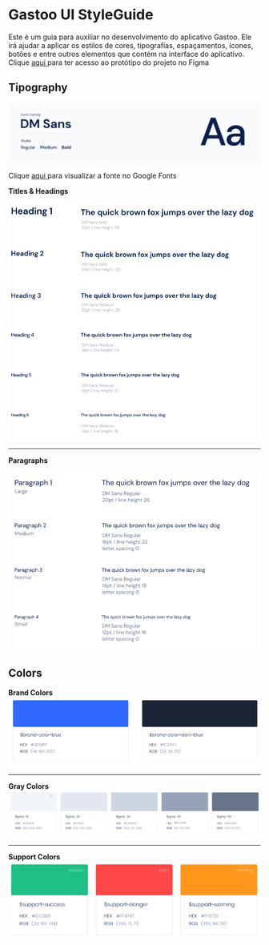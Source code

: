 # Gastoo UI StyleGuide

Este é um guia para auxiliar no desenvolvimento do aplicativo Gastoo. Ele irá ajudar a aplicar os estilos de cores, tipografias, espaçamentos, ícones, botões e entre outros elementos que contém na interface do aplicativo. Clique <a href="https://www.figma.com/file/7n6j2XTqXMi8KADh7lqsG0/APP-Gastoo?node-id=0%3A1&t=WGSWoDQBJ64IyPRL-1"> aqui </a> para ter acesso ao protótipo do projeto no Figma

## Tipography

<img src="https://github.com/CleiltonRocha/gastoo/blob/main/.github/styleGuide/heading-tipography.png"/> <br>

<p>Clique <a href="https://fonts.google.com/specimen/DM+Sans"> aqui </a> para visualizar a fonte no Google Fonts</p>

**Titles & Headings**

<img src="https://github.com/CleiltonRocha/gastoo/blob/main/.github/styleGuide/titles-headings.png"/> <br>

***
**Paragraphs**

<img src="https://github.com/CleiltonRocha/gastoo/blob/main/.github/styleGuide/paragraphs.png"/> <br>

## Colors

**Brand Colors** <br>
<img src="https://github.com/CleiltonRocha/gastoo/blob/main/.github/styleGuide/brand-colors.png"/> <br>
***
**Gray Colors** <br>
<img src="https://github.com/CleiltonRocha/gastoo/blob/main/.github/styleGuide/gray-colors.png"/> <br>
***
**Support Colors**<br>
<img src="https://github.com/CleiltonRocha/gastoo/blob/main/.github/styleGuide/support-colors.png"/> <br>


